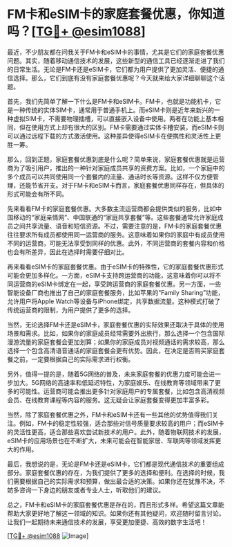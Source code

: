 # FM卡和eSIM卡的家庭套餐优惠，你知道吗？[[TG💪+ @esim1088](https://t.me/s/esim1088)]

最近，不少朋友都在问我关于FM卡和eSIM卡的事情，尤其是它们的家庭套餐优惠问题。其实，随着移动通信技术的发展，这些新型的通信工具已经逐渐走进了我们的日常生活。无论是FM卡还是eSIM卡，它们都为用户提供了更加灵活、便捷的通信选择。那么，它们到底有没有家庭套餐优惠呢？今天就来给大家详细聊聊这个话题。

首先，我们先简单了解一下什么是FM卡和eSIM卡。FM卡，也就是功能机卡，它是一种传统的实体SIM卡，通常用于普通手机上。而eSIM卡则是近年来新兴的一种虚拟SIM卡，不需要物理插槽，可以直接嵌入设备中使用。两者在功能上基本相同，但在使用方式上却有很大的区别。FM卡需要通过实体卡槽安装，而eSIM卡则可以通过远程下载的方式激活使用。这种差异使得eSIM卡在便携性和灵活性上更胜一筹。

那么，回到正题，家庭套餐优惠到底是什么呢？简单来说，家庭套餐优惠就是运营商为了吸引用户，推出的一种针对家庭成员共享的资费方案。比如，一个家庭中的多个成员可以共同使用同一个套餐内的流量、通话时长等资源。这样不仅方便管理，还能节省开支。对于FM卡和eSIM卡而言，家庭套餐优惠同样存在，但具体的形式可能会有所不同。

先来看看FM卡的家庭套餐优惠。大多数主流运营商都会提供类似的服务，比如中国移动的“家庭亲情网”、中国联通的“家庭共享套餐”等。这些套餐通常允许家庭成员之间共享流量、语音和短信资源。不过，需要注意的是，FM卡的家庭套餐优惠往往要求所有成员都使用同一运营商的服务。这意味着如果你的家庭中有成员使用不同的运营商，可能无法享受到同样的优惠。此外，不同运营商的套餐内容和价格也会有所差异，因此在选择时需要仔细对比。

再来看看eSIM卡的家庭套餐优惠。由于eSIM卡的特殊性，它的家庭套餐优惠形式可能会更加多样化。一方面，eSIM卡支持跨运营商的功能，这意味着你可以将不同运营商的eSIM卡绑定在一起，享受跨运营商的家庭套餐优惠。另一方面，一些智能设备厂商也推出了自己的家庭套餐服务，比如苹果的“Family Sharing”功能，允许用户将Apple Watch等设备与iPhone绑定，共享数据流量。这种模式打破了传统运营商的限制，为用户提供了更多的选择。

当然，无论选择FM卡还是eSIM卡，家庭套餐优惠的实际效果还取决于具体的使用场景和需求。比如，如果你的家庭成员经常需要外出旅行，那么选择一个包含国际漫游流量的家庭套餐会更加划算；如果你的家庭成员对视频通话的需求较高，那么选择一个包含高清语音通话的家庭套餐会更有优势。因此，在决定是否购买家庭套餐之前，一定要根据自己的实际需求进行权衡。

另外，值得一提的是，随着5G网络的普及，未来家庭套餐的优惠力度可能会进一步加大。5G网络的高速率和低延迟特性，为家庭娱乐、在线教育等领域带来了更多的可能性。运营商可能会推出更多针对家庭用户的专属套餐，比如包含高清视频会员、在线教育课程等内容的服务。这无疑会让家庭套餐变得更加丰富多彩。

当然，除了家庭套餐优惠之外，FM卡和eSIM卡还有一些其他的优势值得我们关注。例如，FM卡的稳定性较强，适合那些对信号质量要求较高的用户；而eSIM卡的灵活性更高，适合那些喜欢尝试新技术的用户。此外，随着物联网技术的发展，eSIM卡的应用场景也在不断扩大，未来可能会在智能家居、车联网等领域发挥更大的作用。

最后，我想说的是，无论是FM卡还是eSIM卡，它们都是现代通信技术的重要组成部分。家庭套餐优惠的存在，为我们提供了更多的选择和便利。在选择的时候，我们需要根据自己的实际需求和预算，做出最合适的决策。如果你还在犹豫不决，不妨多咨询一下身边的朋友或者专业人士，听取他们的建议。

总之，FM卡和eSIM卡的家庭套餐优惠是存在的，而且形式多样。希望这篇文章能帮助大家更好地了解这一领域的知识。如果你还有其他疑问，欢迎随时留言讨论。让我们一起期待未来通信技术的发展，享受更加便捷、高效的数字生活吧！

[[TG💪+ @esim1088](https://t.me/s/esim1088) ![Image](https://i.postimg.cc/4NQfJmqS/Snipaste-2025-05-13-00-14-12.png)]
